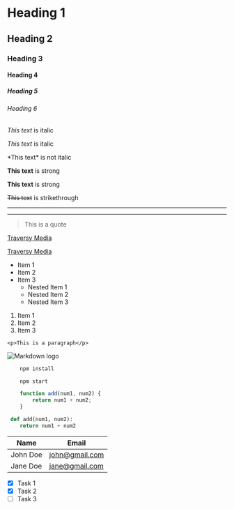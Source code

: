 <!-- Headings -->
# Heading 1
## Heading 2
### Heading 3
#### Heading 4
##### Heading 5
###### Heading 6


<!-- Italics -->
*This text* is italic

_This text_ is italic

\*This text\* is not italic

<!-- Strong -->
**This text** is strong

__This text__ is strong

<!-- Strikethrough -->
~~This text~~ is strikethrough

<!-- Horizontal Rule -->
---
___ 

<!-- Blockquotes -->
> This is a quote

<!-- Links -->
[Traversy Media](http://www.traversymedia.com)

[Traversy Media](http://www.traversymedia.com "Traversy Media")

<!-- UL -->
* Item 1
* Item 2
* Item 3
    * Nested Item 1
    * Nested Item 2
    * Nested Item 3

<!-- OL -->
1. Item 1
1. Item 2
1. Item 3

<!-- Inline code block -->
`<p>This is a paragraph</p>`

<!-- Images -->
![Markdown logo](http://markdown-here.com/img/icon256.png)


<!-- Github Markdown -->

<!-- Code Blocks -->
```bash
    npm install

    npm start
```

```javascript
    function add(num1, num2) {
        return num1 + num2;
    }
```

```python
 def add(num1, num2):
    return num1 + num2
```

<!-- Tables -->
| Name    | Email         |
|---------|---------------|
|John Doe |john@gmail.com |
|Jane Doe |jane@gmail.com |

<!-- Tasks Lists -->

* [x] Task 1
* [x] Task 2
* [ ] Task 3